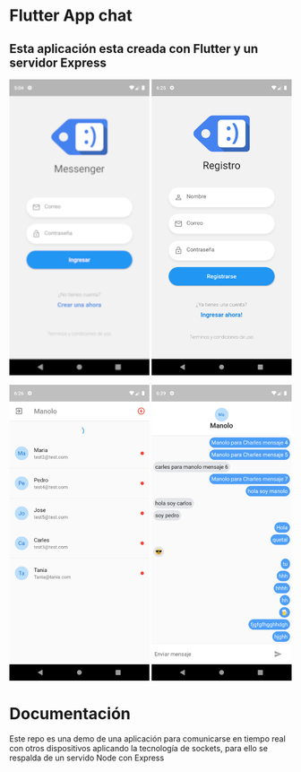 # Flutter App chat
## Esta aplicación esta creada con Flutter y un servidor Express

<img src="./docs/login.png" width="250" alt="login"> <img src="./docs/registro.png" width="250" alt="registro">


<img src="./docs/salas.png" width="250" alt="salas">
<img src="./docs/sala-chat.png" width="250" alt="salas del chat">

# Documentación
Este repo es una demo de una aplicación para comunicarse en tiempo real con otros dispositivos aplicando la tecnología de sockets,
para ello se respalda de un servido Node con Express